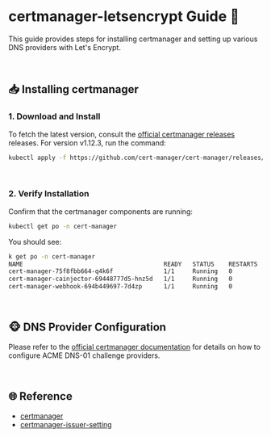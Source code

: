 # certmanager-letsencrypt Guide 🚀
This guide provides steps for installing certmanager and setting up various DNS providers with Let's Encrypt.

<br/>

## 📥 Installing certmanager

### 1. Download and Install

To fetch the latest version, consult the [official certmanager releases](https://github.com/cert-manager/cert-manager/releases) releases. For version v1.12.3, run the command:
```bash
kubectl apply -f https://github.com/cert-manager/cert-manager/releases/download/v1.12.3/cert-manager.yaml
```

<br/>

### 2. Verify Installation

Confirm that the certmanager components are running:
```bash
kubectl get po -n cert-manager
```

You should see:
```bash
k get po -n cert-manager
NAME                                       READY   STATUS    RESTARTS   AGE
cert-manager-75f8fbb664-q4k6f              1/1     Running   0          33s
cert-manager-cainjector-69448777d5-hnz5d   1/1     Running   0          33s
cert-manager-webhook-694b449697-7d4zp      1/1     Running   0          33s
```

<br/>

## 🐵 DNS Provider Configuration
Please refer to the [official certmanager documentation](https://cert-manager.io/docs/configuration/acme/dns01/) for details on how to configure ACME DNS-01 challenge providers.

<br/>

## 🌐 Reference
- [certmanager](https://github.com/cert-manager/cert-manager/releases)
- [certmanager-issuer-setting](https://cert-manager.io/docs/configuration/acme/dns01/)

